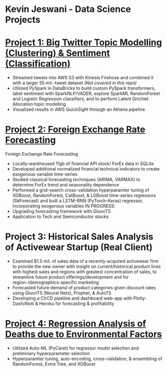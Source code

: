 # Kevin Jeswani - Data Science Projects

# [Project 1: Big Twitter Topic Modelling (Clustering) & Sentiment (Classification)](https://github.com/kevinjeswani/BigTwitter_Clustering-Classification)
-	Streamed tweets into AWS S3 with Kinesis Firehose and combined it with a larger 55 mil.-tweet dataset *(Not covered in this repo)*
-	Utilized PySpark in DataBricks to build custom PySpark transformers, label sentiment with SparkNLP/VADER, explore SparkML RandomForest and Logistic Regression classifiers, and to perform Latent Drichlet Allocation topic modelling
-	Visualized results in AWS QuickSight through an Athena pipeline


# [Project 2: Foreign Exchange Rate Forecasting](https://github.com/kevinjeswani/forex_stock_forecasting)
Foreign Exchange Rate Forecasting
-	Locally-warehoused 11gb of financial API stock/ ForEx data in SQLite
-	Developed additional normalized financial technical indicators to create exogenous variable time-series
-	Studied classical forecasting techniques (ARIMA, VARMAX) to determine ForEx trend and seasonality dependence
-	Performed a grid-search cross-validation hyperparamter tuning of XGBoost, RandomForest, CatBoost, & LGBoost time-series regressors (SkForecast) and built a LSTM-RNN (PyTorch-Keras) regressor, incorporating exogenous variables
	IN PROGRESS: 
- Upgrading forecasting framework with GluonTS
- Application to Tech and Semiconductor stocks

# Project 3: Historical Sales Analysis of Activewear Startup (Real Client)
-	Examined $1.5 mil. of sales data of a recently-acquired activewear firm to provide the new owner with insight on current/historical product lines with highest sales and regions with greatest concentration of sales, to streamline future product offerings/development and for region-/demographics-specific marketing
-	Forecasted future demand of product categories given discount rates using GluonTS (Neural Nets), Prophet, & AutoTS
-	Developing a CI/CD pipeline and dashboard web-app with Plotly-Dash/Atoti & Heroku for forecasting & profitability


# [Project 4: Regression Analysis of Deaths due to Environmental Factors](https://github.com/kevinjeswani/Environmental_Factor_Deaths)
-	Utilized Auto-ML (PyCaret) for regressor model selection and preliminary hyperparameter selection
-	Hyperparamter tuning, auto-encoding, cross-validation, & ensembling of RandomForest, Extra Tree, and XGBoost
